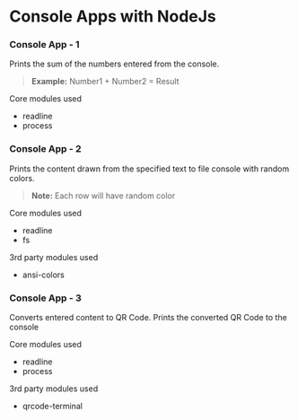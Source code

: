 # Console Apps with NodeJs

### Console App - 1
Prints the sum of the numbers entered from the console. 
>**Example:** Number1 + Number2 = Result


Core modules used
* readline
* process

### Console App - 2
Prints the content drawn from the specified text to file console with random colors.
>**Note:** Each row will have random color


Core modules used
* readline
* fs

3rd party modules used
* ansi-colors

### Console App - 3
Converts entered content to QR Code.
Prints the converted QR Code to the console

Core modules used
* readline
* process

3rd party modules used
* qrcode-terminal